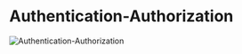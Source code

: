 # Authentication-Authorization
![Authentication-Authorization](https://github.com/Aliarcher/Authentication-Authorization/assets/53465519/b350192a-3a49-4c06-9ac0-f8265a9c67de)
